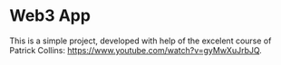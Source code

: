 # Web3 App

This is a simple project, developed with help of the excelent course of Patrick Collins: https://www.youtube.com/watch?v=gyMwXuJrbJQ.
